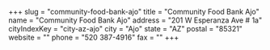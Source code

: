 +++
slug = "community-food-bank-ajo"
title = "Community Food Bank Ajo"
name = "Community Food Bank Ajo"
address = "201 W Esperanza Ave # 1a"
cityIndexKey = "city-az-ajo"
city = "Ajo"
state = "AZ"
postal = "85321"
website = ""
phone = "520 387-4916"
fax = ""
+++
